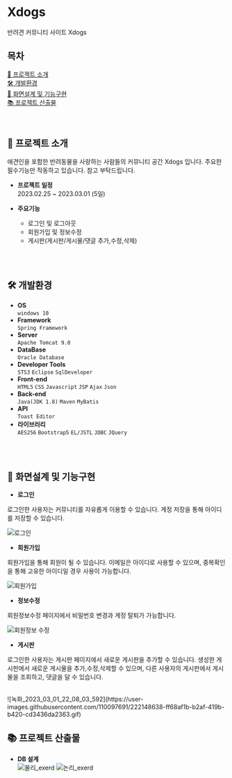 # Xdogs
반려견 커뮤니티 사이트 Xdogs

## 목차
[📌 프로젝트 소개](#-프로젝트-소개)<br>
[🛠 개발환경](#-개발환경)<br>
[🔎 화면설계 및 기능구현](#-화면설계-및-기능구현)<br>
[📚 프로젝트 산출물](#-프로젝트-산출물)<br>
<br>
<br>

## 📌 프로젝트 소개
애견인을 포함한 반려동물을 사랑하는 사람들의 커뮤니티 공간 Xdogs 입니다.
주요한 필수기능만 작동하고 있습니다. 참고 부탁드립니다.

- **프로젝트 일정**<br>
  2023.02.25 ~ 2023.03.01 (5일)
  
- **주요기능**
  - 로그인 및 로그아웃
  - 회원가입 및 정보수정
  - 게시판(게시판/게시물/댓글 추가,수정,삭제)

<br>
<br>

## 🛠 개발환경
- **OS** <br>
```windows 10```
- **Framework** <br>
```Spring Framework```
- **Server** <br>
```Apache Tomcat 9.0```
- **DataBase** <br>
```Oracle Database```
- **Developer Tools** <br>
```STS3``` ```Eclipse``` ```SqlDeveloper```
- **Front-end** <br>
```HTML5``` ```CSS``` ```Javascript``` ```JSP``` ```Ajax``` ```Json```
- **Back-end** <br>
```Java(JDK 1.8)``` ```Maven``` ```MyBatis```
- **API** <br>
```Toast Editor```
- **라이브러리** <br>
```AES256``` ```Bootstrap5``` ```EL/JSTL``` ```JDBC``` ```JQuery```

<br>
<br>

## 🔎 화면설계 및 기능구현

- **로그인**

로그인한 사용자는 커뮤니티를 자유롭게 이용할 수 있습니다.
계정 저장을 통해 아이디를 저장할 수 있습니다.

![로그인](https://user-images.githubusercontent.com/110097691/222144825-b8a204ac-dffd-4315-acb3-fdf0263d6c7b.png) 

- **회원가입**

회원가입을 통해 회원이 될 수 있습니다.
이메일은 아이디로 사용할 수 있으며, 중복확인을 통해 고유한 아이디일 경우 사용이 가능합니다.

![회원가입](https://user-images.githubusercontent.com/110097691/222145084-65745b16-d315-464d-9828-d26fe323b0eb.png)

- **정보수정**

회원정보수정 페이지에서 비밀번호 변경과 계정 탈퇴가 가능합니다.

![회원정보 수정](https://user-images.githubusercontent.com/110097691/222145142-04bd047c-4595-4e65-84af-b140d1f9cdac.png)

- **게시판**

로그인한 사용자는 게시판 페이지에서 새로운 게시판을 추가할 수 있습니다.
생성한 게시판에서 새로운 게시물을 추가,수정,삭제할 수 있으며,
다른 사용자의 게시판에서 게시물을 조회하고, 댓글을 달 수 있습니다.

<br>
![녹화_2023_03_01_22_08_03_592](https://user-images.githubusercontent.com/110097691/222148638-ff68af1b-b2af-419b-b420-cd3436da2363.gif)

<br>

## 📚 프로젝트 산출물
- **DB 설계**<br>
![물리_exerd](https://user-images.githubusercontent.com/110097691/222140506-d5900a65-ee21-4c3a-bb20-ca3775bfbe05.png)
![논리_exerd](https://user-images.githubusercontent.com/110097691/222140674-55a790cb-8926-4638-9593-d3a969ed2750.png)






